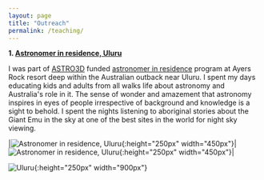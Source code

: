 ```yaml
---
layout: page
title: "Outreach"
permalink: /teaching/
---
```

**1. [Astronomer in residence, Uluru](../astronomer_in_residence.pdf)** <br/>

I was part of [ASTRO3D](https://astro3d.org.au/) funded 
[astronomer in residence](https://www.ayersrockresort.com.au/events/detail/astronomer-in-residence-program) 
program at Ayers Rock resort deep within the Australian outback near Uluru. 
I spent my days educating kids and adults from all walks life about astronomy 
and Australia's role in it. The sense of wonder and amazement that astronomy inspires in eyes of people 
irrespective of background and knowledge is a sight to behold. I spent the nights listening to aboriginal stories about the 
Giant Emu in the sky at one of the best sites in the world for night sky viewing. 


|![Astronomer in residence, Uluru](../images/IMG_5312.JPG){:height="250px" width="450px"}|![Astronomer in residence, Uluru](../images/IMG_5317.JPG){:height="250px" width="450px"}|

![Uluru](../images/IMG_5338.JPG){:height="250px" width="900px"}
